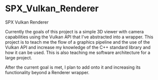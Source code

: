 # SPX_Vulkan_Renderer

SPX Vulkan Renderer

Currently the goals of this project is a simple 3D viewer with camera capabilities using the Vulkan API that I've abstracted into a wrapper.
This project is to teach me the flow of a graphics pipeline and the use of the Vulkan API and increase my knowledge of the C++ standard library and how it can be used.
This is also teaching me software architecture for a large project.


After the current goal is met, I plan to add onto it and increasing its functionality beyond a Renderer wrapper.
